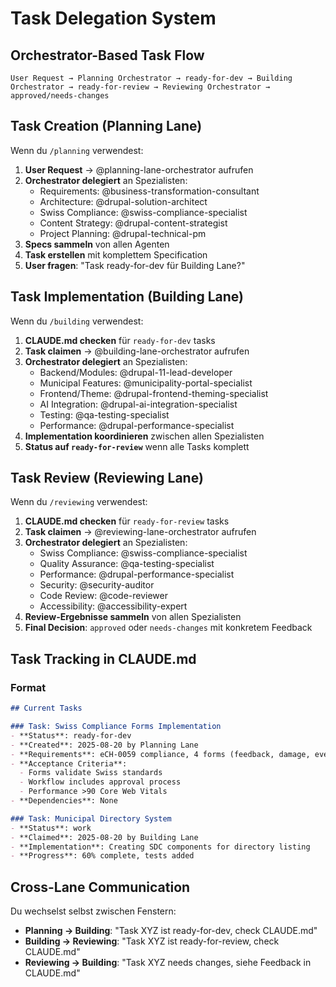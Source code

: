 # Task Delegation System

## Orchestrator-Based Task Flow
```
User Request → Planning Orchestrator → ready-for-dev → Building Orchestrator → ready-for-review → Reviewing Orchestrator → approved/needs-changes
```

## Task Creation (Planning Lane)
Wenn du `/planning` verwendest:

1. **User Request** → @planning-lane-orchestrator aufrufen
2. **Orchestrator delegiert** an Spezialisten:
   - Requirements: @business-transformation-consultant
   - Architecture: @drupal-solution-architect  
   - Swiss Compliance: @swiss-compliance-specialist
   - Content Strategy: @drupal-content-strategist
   - Project Planning: @drupal-technical-pm
3. **Specs sammeln** von allen Agenten
4. **Task erstellen** mit komplettem Specification
5. **User fragen**: "Task ready-for-dev für Building Lane?"

## Task Implementation (Building Lane)  
Wenn du `/building` verwendest:

1. **CLAUDE.md checken** für `ready-for-dev` tasks
2. **Task claimen** → @building-lane-orchestrator aufrufen  
3. **Orchestrator delegiert** an Spezialisten:
   - Backend/Modules: @drupal-11-lead-developer
   - Municipal Features: @municipality-portal-specialist
   - Frontend/Theme: @drupal-frontend-theming-specialist
   - AI Integration: @drupal-ai-integration-specialist
   - Testing: @qa-testing-specialist
   - Performance: @drupal-performance-specialist
4. **Implementation koordinieren** zwischen allen Spezialisten
5. **Status auf `ready-for-review`** wenn alle Tasks komplett

## Task Review (Reviewing Lane)
Wenn du `/reviewing` verwendest:

1. **CLAUDE.md checken** für `ready-for-review` tasks
2. **Task claimen** → @reviewing-lane-orchestrator aufrufen
3. **Orchestrator delegiert** an Spezialisten:
   - Swiss Compliance: @swiss-compliance-specialist
   - Quality Assurance: @qa-testing-specialist
   - Performance: @drupal-performance-specialist  
   - Security: @security-auditor
   - Code Review: @code-reviewer
   - Accessibility: @accessibility-expert
4. **Review-Ergebnisse sammeln** von allen Spezialisten
5. **Final Decision**: `approved` oder `needs-changes` mit konkretem Feedback

## Task Tracking in CLAUDE.md

### Format
```markdown
## Current Tasks

### Task: Swiss Compliance Forms Implementation
- **Status**: ready-for-dev
- **Created**: 2025-08-20 by Planning Lane
- **Requirements**: eCH-0059 compliance, 4 forms (feedback, damage, events, room booking)
- **Acceptance Criteria**: 
  - Forms validate Swiss standards
  - Workflow includes approval process
  - Performance >90 Core Web Vitals
- **Dependencies**: None

### Task: Municipal Directory System
- **Status**: work  
- **Claimed**: 2025-08-20 by Building Lane
- **Implementation**: Creating SDC components for directory listing
- **Progress**: 60% complete, tests added
```

## Cross-Lane Communication

Du wechselst selbst zwischen Fenstern:
- **Planning → Building**: "Task XYZ ist ready-for-dev, check CLAUDE.md"
- **Building → Reviewing**: "Task XYZ ist ready-for-review, check CLAUDE.md"  
- **Reviewing → Building**: "Task XYZ needs changes, siehe Feedback in CLAUDE.md"